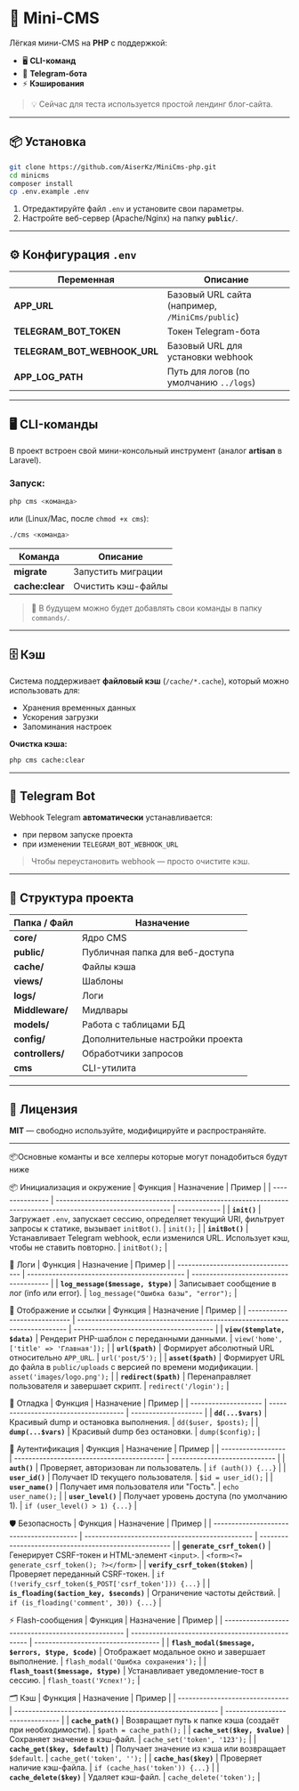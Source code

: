 # 📌 Mini-CMS

Лёгкая мини-CMS на **PHP** с поддержкой:

- 🖥️ **CLI-команд**
- 🤖 **Telegram-бота**
- ⚡ **Кэширования**

> 💡 Сейчас для теста используется простой лендинг блог-сайта.

---

## 📦 Установка

```bash
git clone https://github.com/AiserKz/MiniCms-php.git
cd minicms
composer install
cp .env.example .env
```

1. Отредактируйте файл `.env` и установите свои параметры.
2. Настройте веб-сервер (Apache/Nginx) на папку **`public/`**.

---

## ⚙️ Конфигурация `.env`

| Переменная                   | Описание                                        |
| ---------------------------- | ----------------------------------------------- |
| **APP_URL**                  | Базовый URL сайта (например, `/MiniCms/public`) |
| **TELEGRAM_BOT_TOKEN**       | Токен Telegram-бота                             |
| **TELEGRAM_BOT_WEBHOOK_URL** | Базовый URL для установки webhook               |
| **APP_LOG_PATH**             | Путь для логов (по умолчанию `../logs`)         |

---

## 🖥️ CLI-команды

В проект встроен свой мини-консольный инструмент (аналог **artisan** в Laravel).

### Запуск:

```bash
php cms <команда>
```

или (Linux/Mac, после `chmod +x cms`):

```bash
./cms <команда>
```

| Команда          | Описание           |
| ---------------- | ------------------ |
| **migrate**      | Запустить миграции |
| **cache\:clear** | Очистить кэш-файлы |

> 📌 В будущем можно будет добавлять свои команды в папку `commands/`.

---

## 🗄️ Кэш

Система поддерживает **файловый кэш** (`/cache/*.cache`), который можно использовать для:

- Хранения временных данных
- Ускорения загрузки
- Запоминания настроек

**Очистка кэша:**

```bash
php cms cache:clear
```

---

## 🤖 Telegram Bot

Webhook Telegram **автоматически** устанавливается:

- при первом запуске проекта
- при изменении `TELEGRAM_BOT_WEBHOOK_URL`

> Чтобы переустановить webhook — просто очистите кэш.

---

## 📂 Структура проекта

| Папка / Файл     | Назначение                       |
| ---------------- | -------------------------------- |
| **core/**        | Ядро CMS                         |
| **public/**      | Публичная папка для веб-доступа  |
| **cache/**       | Файлы кэша                       |
| **views/**       | Шаблоны                          |
| **logs/**        | Логи                             |
| **Middleware/**  | Мидлвары                         |
| **models/**      | Работа с таблицами БД            |
| **config/**      | Дополнительные настройки проекта |
| **controllers/** | Обработчики запросов             |
| **cms**          | CLI-утилита                      |

---

## 📜 Лицензия

**MIT** — свободно используйте, модифицируйте и распространяйте.

---

📦Основные команты и все хелперы которые могут понадобиться будут ниже

📦 Инициализация и окружение
| Функция | Назначение | Пример |
| --------------- | -------------------------------------------------------------------------------------------------------------- | ------------ |
| **`init()`** | Загружает `.env`, запускает сессию, определяет текущий URI, фильтрует запросы к статике, вызывает `initBot()`. | `init();` |
| **`initBot()`** | Устанавливает Telegram webhook, если изменился URL. Использует кэш, чтобы не ставить повторно. | `initBot();` |

📝 Логи
| Функция | Назначение | Пример |
| ---------------------------------- | -------------------------------------------- | -------------------------------------- |
| **`log_message($message, $type)`** | Записывает сообщение в лог (info или error). | `log_message("Ошибка базы", "error");` |

🎨 Отображение и ссылки
| Функция | Назначение | Пример |
| ---------------------------- | --------------------------------------------------------------------------- | --------------------------------------- |
| **`view($template, $data)`** | Рендерит PHP-шаблон с переданными данными. | `view('home', ['title' => 'Главная']);` |
| **`url($path)`** | Формирует абсолютный URL относительно `APP_URL`. | `url('post/5');` |
| **`asset($path)`** | Формирует URL до файла в `public/uploads` с версией по времени модификации. | `asset('images/logo.png');` |
| **`redirect($path)`** | Перенаправляет пользователя и завершает скрипт. | `redirect('/login');` |

🐞 Отладка
| Функция | Назначение | Пример |
| -------------------- | ------------------------------------- | -------------------- |
| **`dd(...$vars)`** | Красивый dump и остановка выполнения. | `dd($user, $posts);` |
| **`dump(...$vars)`** | Красивый dump без остановки. | `dump($config);` |

👤 Аутентификация
| Функция | Назначение | Пример |
| ------------------ | ------------------------------------------ | ----------------------------- |
| **`auth()`** | Проверяет, авторизован ли пользователь. | `if (auth()) {...}` |
| **`user_id()`** | Получает ID текущего пользователя. | `$id = user_id();` |
| **`user_name()`** | Получает имя пользователя или "Гость". | `echo user_name();` |
| **`user_level()`** | Получает уровень доступа (по умолчанию 1). | `if (user_level() > 1) {...}` |

🛡 Безопасность
| Функция | Назначение | Пример |
| ---------------------------------------- | ----------------------------------------------- | ----------------------------------------------------- |
| **`generate_csrf_token()`** | Генерирует CSRF-токен и HTML-элемент `<input>`. | `<form><?= generate_csrf_token(); ?></form>` |
| **`verify_csrf_token($token)`** | Проверяет переданный CSRF-токен. | `if (!verify_csrf_token($_POST['csrf_token'])) {...}` |
| **`is_floading($action_key, $seconds)`** | Ограничение частоты действий. | `if (is_floading('comment', 30)) {...}` |

⚡ Flash-сообщения
| Функция | Назначение | Пример |
| -------------------------------------------------- | ------------------------------------------------- | ----------------------------------- |
| **`flash_modal($message, $errors, $type, $code)`** | Отображает модальное окно и завершает выполнение. | `flash_modal('Ошибка сохранения');` |
| **`flash_toast($message, $type)`** | Устанавливает уведомление-тост в сессию. | `flash_toast('Успех!');` |

🗂 Кэш
| Функция | Назначение | Пример |
| ------------------------------- | --------------------------------------------------------- | ------------------------------- |
| **`cache_path()`** | Возвращает путь к папке кэша (создаёт при необходимости). | `$path = cache_path();` |
| **`cache_set($key, $value)`** | Сохраняет значение в кэш-файл. | `cache_set('token', '123');` |
| **`cache_get($key, $default)`** | Получает значение из кэша или возвращает `$default`. | `cache_get('token', '');` |
| **`cache_has($key)`** | Проверяет наличие кэш-файла. | `if (cache_has('token')) {...}` |
| **`cache_delete($key)`** | Удаляет кэш-файл. | `cache_delete('token');` |
